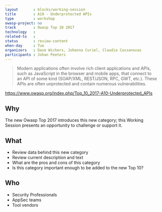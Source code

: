```yaml
---
layout       : blocks/working-session
title        : A10 - Underprotected APIs
type         : workshop
owasp-project: no
track        : Owasp Top 10 2017
technology   :
related-to   :
status       : review-content
when-day     : Tue
organizers   : Dave Wichers, Johanna Curiel, Claudia Cassanovas
participants : Johan Peeters
---
```


> Modern applications often involve rich client applications and APIs, such as JavaScript in the browser and mobile apps, that connect to an API of some kind (SOAP/XML, REST/JSON, RPC, GWT, etc.). These APIs are often unprotected and contain numerous vulnerabilities.

https://www.owasp.org/index.php/Top_10_2017-A10-Underprotected_APIs


## Why

The new Owasp Top 2017 introduces this new category; this Working Session presents an opportunity to challenge or support it.

## What

 - Review data behind this new category
 - Review current description and text
 - What are the pros and cons of this category
 - Is this category important enough to be added to the new Top 10?

## Who

 - Security Professionals
 - AppSec teams
 - Tool vendors
